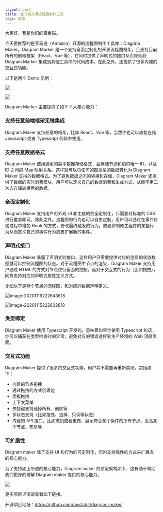 ```yaml
---
layout: post
title: 亚马逊开源流程图制作工具
tags: 前端
---
```


大家好，我是你们的章鱼猫。

今天要推荐的是亚马逊（Amazon）开源的流程图制作工具库：Diagram Maker。Diagram Marker 是一个支持全面定制化的开源流程图框架，且支持目前所有的前端框架（React、Vue 等），它同时提供了声明式的接口从而降低将 Diagram Marker 集成到其他工具中的代码成本。在此之外，还提供了很多内建的交互式功能。

以下是两个 Demo 示例：

![](https://raw.githubusercontent.com/ZhuPeng/pic/master/mac_github_images/compress_diaggram01.png)

![](https://raw.githubusercontent.com/ZhuPeng/pic/master/mac_github_images/compress_diagram02.png)

Diagram Marker 主要提供了如下 7 大核心能力：

### 支持任意前端框架无缝集成

Diagram Maker 支持任意的框架，比如 React、Vue 等，当然你也可以直接在纯 Javascript 或者 Typescript 代码中使用。

### 支持任意数据格式

Diagram Maker 使用通用的扁平数据存储格式，会存储节点和边的唯一 ID，以及 ID 之间的 Map 映射关系。这样就可以将任何的图类型的数据转化为 Diagram Maker 支持的数据格式。为了避免数据之间的转换和存储，Diagram Maker 还提供了数据的实时消费模块，用户可以定义自己的数据消费和生成方式，从而不用二次去存储转换后的数据。

### 全面定制化

Diagram Maker 支持用户对外观 UI 和主题的完全定制化，只需要对标准的 CSS 进行覆盖即可。除此之外，流程图的行为也可以自由定制，用户可以通过在事件传递过程中增加 Hook 的方式，修改最终触发的行为，或者抑制原生组件的某些行为从而定义自己的事件行为或者扩展新的事件。

### 声明式接口

Diagram Maker 暴露了声明式的接口，这样用户只需要提供对应的连续的状态数据就可以控制流程图的状态。对于流程图中节点的渲染，Diagram Maker 支持用户通过 HTML 的方式对节点进行全面的控制。而对于交互式的行为（比如拖拽），同样支持对应的声明式属性定义方式。

比如以下是两个节点的流程图，和对应的数据声明定义。

![image-20201115222643618](https://raw.githubusercontent.com/ZhuPeng/pic/master/mac_github_images/compress_image-20201115222643618.png)

![image-20201115222802818](https://raw.githubusercontent.com/ZhuPeng/pic/master/mac_github_images/compress_image-20201115222802818.png)

### 类型绑定

Diagram Maker 使用 Typescript 开发的，意味着如果你使用 Typescript 的话，你可以捕获在类型检查时的异常，避免对应的错误透传到生产环境的 Web 顶层页面。

### 交互式功能

Diagram Maker 提供了很多的交互式功能，用户并不需要再重新实现。包括如下：

- 内建的节点拖拽
- 通过拖拽的方式创建边
- 面板拖拽
- 上下文菜单
- 快捷键支持选择所有、删除等
- 多状态支持（比如拖拽、选择、只读等状态）
- 内建的 API 接口，比如撤销或者重做、展示符合某个条件的所有节点、高亮某个节点、布局等

### 可扩展性

Diagram maker 除了支持 UI 和行为的可定制化，同时支持插件的方式来扩展库的核心能力。

为了支持如上所述的核心能力，Diagram maker 的顶层架构如下，这有助于帮助我们更好的理解 Diagram maker 提供的核心能力。

![](https://raw.githubusercontent.com/ZhuPeng/pic/master/mac_github_images/compress_Architecture.png)

更多项目详情请查看如下链接。

开源项目地址：https://github.com/awslabs/diagram-maker